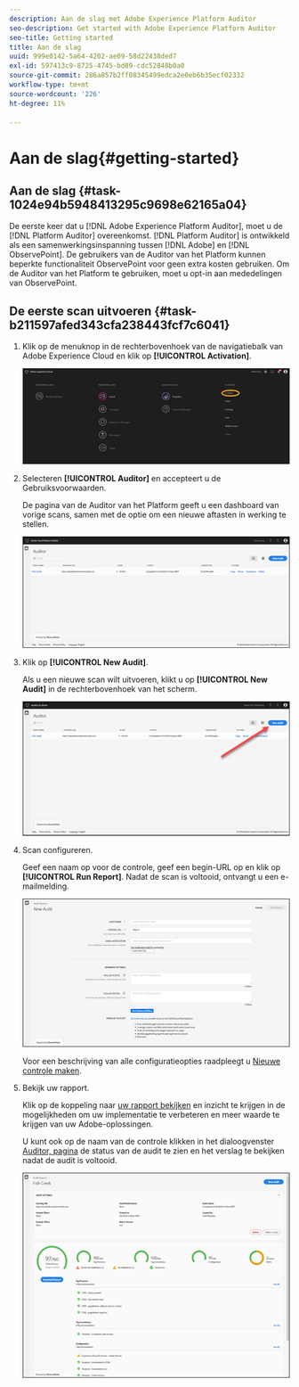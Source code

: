 ```yaml
---
description: Aan de slag met Adobe Experience Platform Auditor
seo-description: Get started with Adobe Experience Platform Auditor
seo-title: Getting started
title: Aan de slag
uuid: 999e0142-5a64-4202-ae09-58d22438ded7
exl-id: 597413c9-8725-4745-bd89-cdc52848b0a0
source-git-commit: 286a857b2ff08345499edca2e0eb6b35ecf02332
workflow-type: tm+mt
source-wordcount: '226'
ht-degree: 11%

---
```


# Aan de slag{#getting-started}

## Aan de slag {#task-1024e94b5948413295c9698e62165a04}

<!--
This page is a placeholder for now, we need things like prerequisites, any planning that should be done before using Auditor, initial setup info--that kind of thing.
-->

De eerste keer dat u [!DNL Adobe Experience Platform Auditor], moet u de [!DNL Platform Auditor] overeenkomst. [!DNL Platform Auditor] is ontwikkeld als een samenwerkingsinspanning tussen [!DNL Adobe] en [!DNL ObservePoint]. De gebruikers van de Auditor van het Platform kunnen beperkte functionaliteit ObservePoint voor geen extra kosten gebruiken. Om de Auditor van het Platform te gebruiken, moet u opt-in aan mededelingen van ObservePoint.

## De eerste scan uitvoeren {#task-b211597afed343cfa238443fcf7c6041}

1. Klik op de menuknop in de rechterbovenhoek van de navigatiebalk van Adobe Experience Cloud en klik op **[!UICONTROL Activation]**.

   ![](assets/activate.png)

1. Selecteren **[!UICONTROL Auditor]** en accepteert u de Gebruiksvoorwaarden.

   De pagina van de Auditor van het Platform geeft u een dashboard van vorige scans, samen met de optie om een nieuwe aftasten in werking te stellen.

   ![](assets/home.png)

1. Klik op **[!UICONTROL New Audit]**.

   Als u een nieuwe scan wilt uitvoeren, klikt u op **[!UICONTROL New Audit]** in de rechterbovenhoek van het scherm.

   ![](assets/new-audit-button.png)

1. Scan configureren.

   Geef een naam op voor de controle, geef een begin-URL op en klik op **[!UICONTROL Run Report]**. Nadat de scan is voltooid, ontvangt u een e-mailmelding.

   ![](assets/config.png)

   Voor een beschrijving van alle configuratieopties raadpleegt u [Nieuwe controle maken](../create-audit/create-new-audit.md).
1. Bekijk uw rapport.

   Klik op de koppeling naar [uw rapport bekijken](../reports/scorecard.md) en inzicht te krijgen in de mogelijkheden om uw implementatie te verbeteren en meer waarde te krijgen van uw Adobe-oplossingen.

   U kunt ook op de naam van de controle klikken in het dialoogvenster [Auditor, pagina](../get-started/audit-list.md) de status van de audit te zien en het verslag te bekijken nadat de audit is voltooid.

   ![](assets/report.png)

